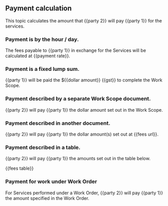 ## Payment calculation

This topic calculates the amount that {{party 2}} will pay {{party 1}} for the services.

### Payment is by the hour / day.

The fees payable to {{party 1}} in exchange for the Services will be calculated at {{payment rate}}.

### Payment is a fixed lump sum.

{{party 1}} will be paid the ${{dollar amount}} {{gst}} to complete the Work Scope.

### Payment described by a separate Work Scope document.

{{party 2}} will pay {{party 1}} the dollar amount set out in the Work Scope.

### Payment described in another document.

{{party 2}} will pay {{party 1}} the dollar amount(s) set out at {{fees url}}.

### Payment described in a table.

{{party 2}} will pay {{party 1}} the amounts set out in the table below.

{{fees table}}

### Payment for work under Work Order

For Services performed under a Work Order, {{party 2}} will pay {{party 1}} the amount specified in the Work Order.
